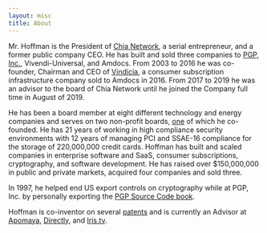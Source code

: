 ```yaml
---
layout: misc
title: About
---
```


Mr. Hoffman is the President of [Chia Network](https://chia.net/), a serial entrepreneur, and a former public company CEO. He has built and sold three companies to [PGP, Inc.](https://www.pgp.com/), Vivendi-Universal, and Amdocs. From 2003 to 2016 he was co-founder, Chairman and CEO of [Vindicia](https://vindicia.com/), a consumer subscription infrastructure company sold to Amdocs in 2016. From 2017 to 2019 he was an advisor to the board of Chia Network until he joined the Company full time in August of 2019.

He has been a board member at eight different technology and energy companies and serves on two non-profit boards, [one](https://www.cagunrights.org/) of which he co-founded. He has 21 years of working in high compliance security environments with 12 years of managing PCI and SSAE-16 compliance for the storage of 220,000,000 credit cards. Hoffman has built and scaled companies in enterprise software and SaaS, consumer subscriptions, cryptography, and software development. He has raised over $150,000,000 in public and private markets, acquired four companies and sold three.

In 1997, he helped end US export controls on cryptography while at PGP, Inc. by personally exporting the [PGP Source Code book](https://archive.org/details/prettygoodprivacy).

Hoffman is co-inventor on several [patents](https://patents.google.com/?inventor=Gene+Hoffman%2c+Jr.) and is currently an Advisor at [Apomaya](https://apomaya.com), [Directly](https://directly.com), and [Iris.tv](https://iris.tv).
